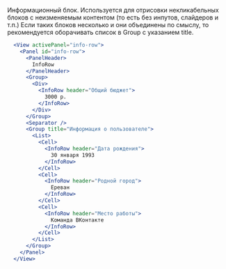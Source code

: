 Информационный блок. Используется для отрисовки некликабельных блоков с неизменяемым контентом (то есть без инпутов, слайдеров и т.п.)
Если таких блоков несколько и они объединены по смыслу, то рекомендуется оборачивать список в Group с указанием title.

```jsx harmony
  <View activePanel="info-row">
    <Panel id="info-row">
      <PanelHeader>
        InfoRow
      </PanelHeader>
      <Group>
        <Div>
          <InfoRow header="Общий бюджет">
            3000 р.
          </InfoRow>
        </Div>
      </Group>
      <Separator />
      <Group title="Информация о пользователе">
        <List>
          <Cell>
            <InfoRow header="Дата рождения">
              30 января 1993
            </InfoRow>
          </Cell>
          <Cell>
            <InfoRow header="Родной город">
              Ереван
            </InfoRow>
          </Cell>
          <Cell>
            <InfoRow header="Место работы">
              Команда ВКонтакте
            </InfoRow>
          </Cell>
        </List>
      </Group>
    </Panel>
  </View>
```

